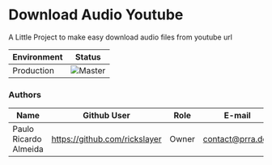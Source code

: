 # Download Audio Youtube
A Little Project to make easy download audio files from youtube url

| Environment | Status                                                                                             |
|------------|----------------------------------------------------------------------------------------------------|
| Production | ![Master](https://github.com/rickslayer/download-audio-youtube/badge.svg?branch=master) |


### Authors

| Name                  | Github User                     | Role | E-mail                           |
|-----------------------|---------------------------------|------|----------------------------------|
| Paulo Ricardo Almeida | https://github.com/rickslayer   |Owner | contact@prra.dev                 |

